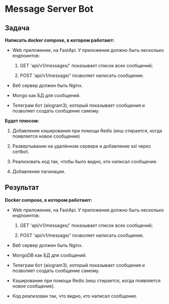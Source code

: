 # Message Server Bot

## Задача

**Написать docker compose, в котором работают:**

- Web приложение, на FastApi. У приложения должно быть несколько ендпоинтов:

  1) GET 'api/v1/messages/' показывает список всех сообщений;

  2) POST 'api/v1/message/' позволяет написать сообщение.

- Веб сервер должен быть Nginx.

- Mongo как БД для сообщений.

- Телеграм бот (aiogram3), который показывает сообщения и позволяет создать сообщение самому.

**Будет плюсом:**

  1) Добавление кэширования при помощи Redis (кеш стирается, когда появляется новое сообщение)

  2) Развертывание на удалённом сервере и добавление ssl через certbot.

  3) Реализовать код так, чтобы было видно, кто написал сообщение.
  
  4) Добавление пагинации.

## Результат

**Docker compose, в котором работают:**

- Web приложение, на FastApi. У приложения должно быть несколько ендпоинтов:

  1) GET 'api/v1/messages/' показывает список всех сообщений;

  2) POST 'api/v1/message/' позволяет написать сообщение.

- Веб сервер должен быть Nginx.

- MongoDB как БД для сообщений.

- Телеграм бот (aiogram3), который показывает сообщения и позволяет создать сообщение самому.

- Кэширование при помощи Redis (кеш стирается, когда появляется новое сообщение).

- Код реализован так, что видно, кто написал сообщение.
